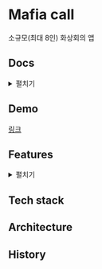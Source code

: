 # Mafia call

소규모(최대 8인) 화상회의 앱

## Docs
<details>
<summary>펼치기</summary>

- Feature list
- ERD
- Skill spec detail
  - Web
  - Server
  - App
- Rules 
  - Issue based development
    > 매 주 무엇을 할 것인가 무조건 공유
    1. 이슈 작성은 전주/전날 미리 작성
    2. 매일 이슈 변동 및 작업 일정 공유
    3. 질문도 이슈로 태그 걸어서 추가
    4. 이슈 등록 시 프로젝트에 추가하기
     
  - Commit convention:
    ```
    docs #11: Update README.md 
    docs #noissue: fix README 이슈가 없을 때
    메시지 헤더는 무엇을 했는지(How, 한줄 요약)
    메시지 본문은 왜 했는지(Why)
    무엇을 했는지는 생략, 왜냐하면 커밋 로그에서 찾을 수 있으므로
    ```
    Type | Content
    :---: | :---:
    feat | 새로운 기능을 추가 했을 때
    fix | 버그 수정했을 때
    refactor | 코드 스타일이나 구조 리팩토링했을 때
    docs | 문서나 wiki 수정 했을 때
    style | 스타일이나 컴포넌트, 페이지 레이아웃을 수정 했을 때
    test | 테스트 코드에 대한 수정, 리팩토링 했을 때
    chore | 빌드스크립트나 환경변수 같은 기타 수정
    resource | 이미지나 svg같은 코드와 상관없는 리소스를 수정했을 때

  - Code convention:
    - Javascript: [eslint - airbnb](https://github.com/airbnb/javascript#in-the-wild)
    - Java: [AOSP - google](https://source.android.com/setup/contribute/code-style)
  - Branch rule: [Github flow](https://guides.github.com/introduction/flow/)
    > 예시
    1. **fork한다.**
    2. 내 레파지토리에서 clone한다.
    3. 테스트 작성하고 개발하고 작은 단위 커밋후 푸쉬한다.
    4. 완료되고 PR을 한다.
    5. Tool 검증과 리뷰가 끝나면 main repo의 main branch에 merge한다.
   
</details>

## Demo
[링크](#)

## Features
<details>
<summary>펼치기</summary>

### 필수 구현 기능
- 인증(호스트 로그인/ 회원가입)
- 화상회의
- 실시간 채팅
- 파일 공유 및 전송
### 선택 구현 기능(Optinal)
- 비디오 / 오디오 선택모드
- 채팅 허용 여부
- 화면 스타일 전환
- 최대인원 설정
- 결제(Boost, dynamic emoji)
### 선택 구현 기능(Optinal of Optional)
- 결제(멤버쉽)  
</details>

## Tech stack
## Architecture
## History
